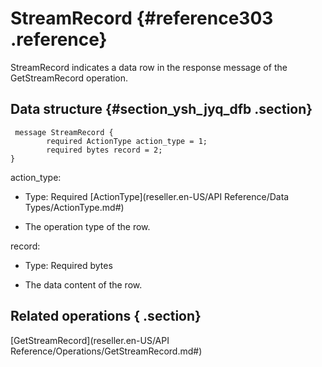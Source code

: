 # StreamRecord {#reference303 .reference}

StreamRecord indicates a data row in the response message of the GetStreamRecord operation.

## Data structure {#section_ysh_jyq_dfb .section}

```language-xml
 message StreamRecord {
        required ActionType action_type = 1;
        required bytes record = 2;
}

```

action\_type:

-   Type: Required [ActionType](reseller.en-US/API Reference/Data Types/ActionType.md#) 

-   The operation type of the row.


record:

-   Type: Required bytes

-   The data content of the row.


## Related operations { .section}

 [GetStreamRecord](reseller.en-US/API Reference/Operations/GetStreamRecord.md#) 

